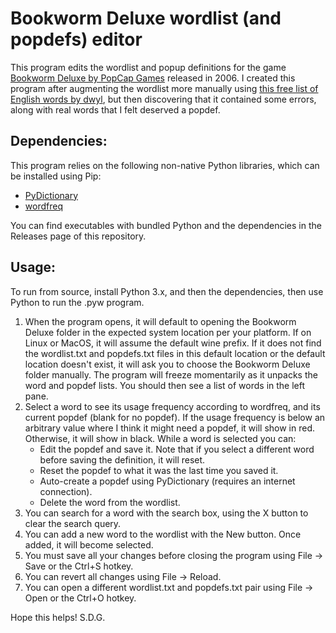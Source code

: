 # Bookworm Deluxe wordlist (and popdefs) editor

This program edits the wordlist and popup definitions for the game [Bookworm Deluxe by PopCap Games](https://oldgamesdownload.com/bookworm-deluxe/) released in 2006. I created this program after augmenting the wordlist more manually using [this free list of English words by dwyl](https://github.com/dwyl/english-words), but then discovering that it contained some errors, along with real words that I felt deserved a popdef.

## Dependencies:
This program relies on the following non-native Python libraries, which can be installed using Pip:
- [PyDictionary](https://pypi.org/project/PyDictionary/)
- [wordfreq](https://pypi.org/project/wordfreq/)

You can find executables with bundled Python and the dependencies in the Releases page of this repository.

## Usage:
To run from source, install Python 3.x, and then the dependencies, then use Python to run the .pyw program.

1. When the program opens, it will default to opening the Bookworm Deluxe folder in the expected system location per your platform. If on Linux or MacOS, it will assume the default wine prefix. If it does not find the wordlist.txt and popdefs.txt files in this default location or the default location doesn't exist, it will ask you to choose the Bookworm Deluxe folder manually. The program will freeze momentarily as it unpacks the word and popdef lists. You should then see a list of words in the left pane.
2. Select a word to see its usage frequency according to wordfreq, and its current popdef (blank for no popdef). If the usage frequency is below an arbitrary value where I think it might need a popdef, it will show in red. Otherwise, it will show in black. While a word is selected you can:
    - Edit the popdef and save it. Note that if you select a different word before saving the definition, it will reset.
    - Reset the popdef to what it was the last time you saved it.
    - Auto-create a popdef using PyDictionary (requires an internet connection).
    - Delete the word from the wordlist.
3. You can search for a word with the search box, using the X button to clear the search query.
4. You can add a new word to the wordlist with the New button. Once added, it will become selected.
5. You must save all your changes before closing the program using File -> Save or the Ctrl+S hotkey.
6. You can revert all changes using File -> Reload.
7. You can open a different wordlist.txt and popdefs.txt pair using File -> Open or the Ctrl+O hotkey.

Hope this helps! S.D.G.
